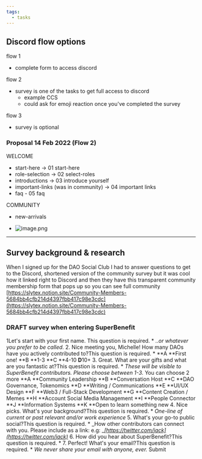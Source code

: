 ```yaml
---
tags:
  - tasks
---
```

## Discord flow options
flow 1
- complete form to access discord

flow 2
- survey is one of the tasks to get full access to discord
	- example CCS
	- could ask for emoji reaction once you've completed the survey

flow 3
- survey is optional


### Proposal 14 Feb 2022 (Flow 2)
WELCOME
- start-here -> 01 start-here
- role-selection -> 02 select-roles
- introductions -> 03 introduce yourself
- important-links (was in community) -> 04 important links
- faq - 05 faq

COMMUNITY
- new-arrivals


- ![image.png](17dc7309-8705-416a-b3d2-1bc2b7f7eb8e.png)




---
## Survey background & research
When I signed up for the DAO Social Club I had to answer questions to get to the Discord, shortened version of the community survey but it was cool how it linked right to Discord and then they have this transparent community membership form that pops up so you can see full community 
[https://slytex.notion.site/Community-Members-5684bb4cfb214d4397fbb417c98e3cdc](https://slytex.notion.site/Community-Members-5684bb4cfb214d4397fbb417c98e3cdc) 


### DRAFT survey when entering SuperBenefit
1Let's start with your first name. This question is required. *
_..or whatever you prefer to be called._
2. Nice meeting you, Michelle! How many DAOs have you actively contributed to?This question is required. *
**A **First one!
**B **1-3
**C **4-10
**D**10+
3. Great. What are your gifts and what are you fantastic at?This question is required. *
_These will be visible to SuperBenefit contributors. Please choose between 1-3._
You can choose 2 more
**A **Community Leadership 
**B **Conversation Host 
**C **DAO Governance, Tokenomics 
**D **Writing / Communications
**E **UI/UX Design 
**F **Web3 / Full-Stack Development 
**G **Content Creation / Memes
**H **Account Social Media Management 
**I  **People Connector 
**J **Information Systems
**K **Open to learn something new
4. Nice picks. What's your background?This question is required. *
_One-line of current or past relevant and/or work experience_
5. What's your go-to public social?This question is required. *
_How other contributors can connect with you. Please include as a link: e.g: __[https://twitter.com/jack](https://twitter.com/jack)_
6. How did you hear about SuperBenefit?This question is required. *
7. Perfect! What's your email?This question is required. *
_We never share your email with anyone, ever._
Submit
